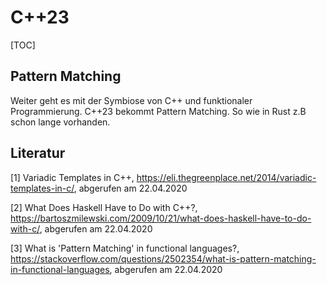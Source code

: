 # C++23

[TOC]

## Pattern Matching

Weiter geht es mit der Symbiose von C++ und funktionaler Programmierung. C++23 bekommt Pattern Matching. So wie in Rust z.B schon lange vorhanden.   

## Literatur

[1] Variadic Templates in C++, https://eli.thegreenplace.net/2014/variadic-templates-in-c/, abgerufen am 22.04.2020

[2] What Does Haskell Have to Do with C++?, https://bartoszmilewski.com/2009/10/21/what-does-haskell-have-to-do-with-c/, abgerufen am 22.04.2020

[3] What is 'Pattern Matching' in functional languages?, https://stackoverflow.com/questions/2502354/what-is-pattern-matching-in-functional-languages, abgerufen am 22.04.2020

